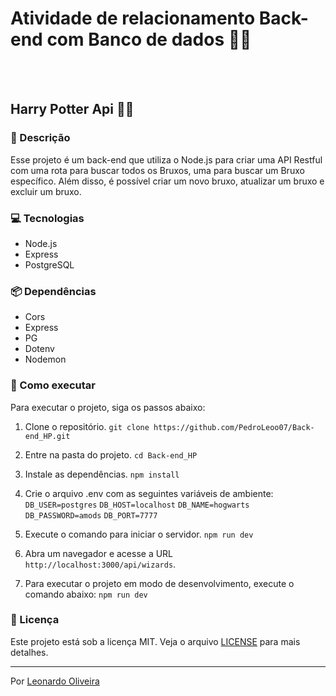 # Atividade de relacionamento Back-end com Banco de dados 👨‍💻
<br><br>

## Harry Potter Api 🧙🧹

### 📝 Descrição
Esse projeto é um back-end que utiliza o Node.js para criar uma API Restful com uma rota para buscar todos os Bruxos, uma para buscar um Bruxo específico. Além disso, é possível criar um novo bruxo, atualizar um bruxo e excluir um bruxo.

### 💻 Tecnologias
- Node.js
- Express
- PostgreSQL

### 📦 Dependências
- Cors
- Express
- PG
- Dotenv
- Nodemon

### 🚀 Como executar
Para executar o projeto, siga os passos abaixo:

1. Clone o repositório.
`git clone https://github.com/PedroLeoo07/Back-end_HP.git`

2. Entre na pasta do projeto.
`cd Back-end_HP`

3. Instale as dependências.
`npm install`

4. Crie o arquivo .env com as seguintes variáveis de ambiente:
`DB_USER=postgres`
`DB_HOST=localhost`
`DB_NAME=hogwarts`
`DB_PASSWORD=amods`
`DB_PORT=7777`

5. Execute o comando para iniciar o servidor.
`npm run dev`

6. Abra um navegador e acesse a URL `http://localhost:3000/api/wizards`.


7. Para executar o projeto em modo de desenvolvimento, execute o comando abaixo:
`npm run dev`

### 📝 Licença
Este projeto está sob a licença MIT. Veja o arquivo [LICENSE](LICENSE.md) para mais detalhes.

---

Por [Leonardo Oliveira](https://github.com/PedroLeoo07)